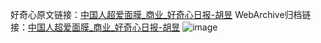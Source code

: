好奇心原文链接：[中国人超爱面膜_商业_好奇心日报-胡昱](https://www.qdaily.com/articles/9159.html)
WebArchive归档链接：[中国人超爱面膜_商业_好奇心日报-胡昱](http://web.archive.org/web/20190623153819/https://www.qdaily.com/articles/9159.html)
![image](http://ww3.sinaimg.cn/large/007d5XDply1g3ve8gfdpej30u02kf1kx)
